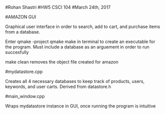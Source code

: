 #Rohan Shastri
#HW5 CSCI 104
#March 24th, 2017

#AMAZON GUI

Graphical user interface in order
to search, add to cart, and purchase
items from a database.

Enter
qmake -project
qmake
make
in terminal to create 
an executable for the program. Must 
include a database as an arguement 
in order to run succesfully

make clean removes the object file 
created for amazon


#mydatastore.cpp

Creates all 4 necessary databases to 
keep track of products, users, keywords,
and user carts. Derived from datastore.h

#main_window.cpp

Wraps mydatastore instance in GUI, once
running the program is intuitive 